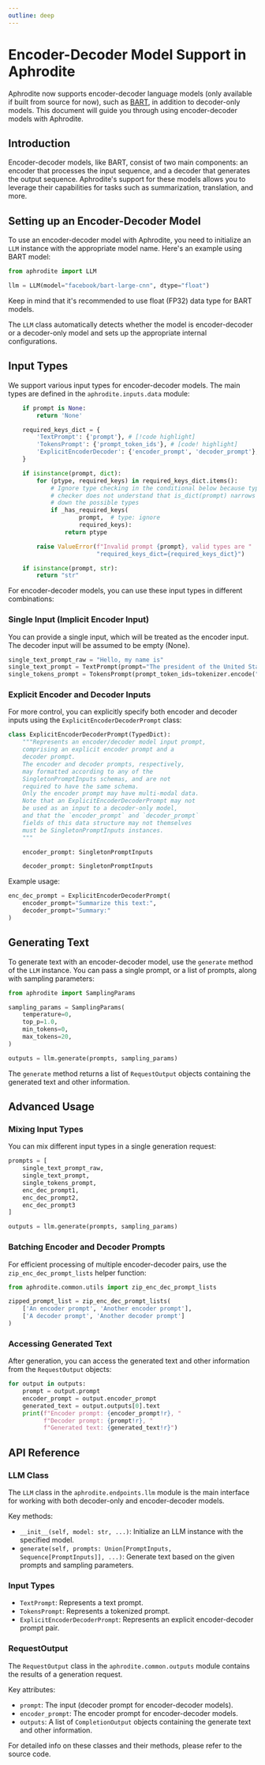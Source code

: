```yaml
---
outline: deep
---
```


# Encoder-Decoder Model Support in Aphrodite

Aphrodite now supports encoder-decoder language models (only available if built from source for now), such as [BART](https://huggingface.co/facebook/bart-large-cnn), in addition to decoder-only models. This document will guide you through using encoder-decoder models with Aphrodite.

## Introduction
Encoder-decoder models, like BART, consist of two main components: an encoder that processes the input sequence, and a decoder that generates the output sequence. Aphrodite's support for these models allows you to leverage their capabilities for tasks such as summarization, translation, and more.

## Setting up an Encoder-Decoder Model

To use an encoder-decoder model with Aphrodite, you need to initialize an `LLM` instance with the appropriate model name. Here's an example using BART model:

```py
from aphrodite import LLM

llm = LLM(model="facebook/bart-large-cnn", dtype="float")
```

Keep in mind that it's recommended to use float (FP32) data type for BART models.

The `LLM` class automatically detects whether the model is encoder-decoder or a decoder-only model and sets up the appropriate internal configurations.

## Input Types
We support various input types for encoder-decoder models. The main types are defined in the `aphrodite.inputs.data` module:

```py
    if prompt is None:
        return 'None'

    required_keys_dict = {
        'TextPrompt': {'prompt'}, # [!code highlight]
        'TokensPrompt': {'prompt_token_ids'}, # [code! highlight]
        'ExplicitEncoderDecoder': {'encoder_prompt', 'decoder_prompt'}, # [code! highlight]
    }

    if isinstance(prompt, dict):
        for (ptype, required_keys) in required_keys_dict.items():
            # Ignore type checking in the conditional below because type
            # checker does not understand that is_dict(prompt) narrows
            # down the possible types
            if _has_required_keys(
                    prompt,  # type: ignore
                    required_keys):
                return ptype

        raise ValueError(f"Invalid prompt {prompt}, valid types are "
                         "required_keys_dict={required_keys_dict}")

    if isinstance(prompt, str):
        return "str"
```

For encoder-decoder models, you can use these input types in different combinations:

### Single Input (Implicit Encoder Input)
You can provide a single input, which will be treated as the encoder input. The decoder input will be assumed to be empty (None).

```py
single_text_prompt_raw = "Hello, my name is"
single_text_prompt = TextPrompt(prompt="The president of the United States is")
single_tokens_prompt = TokensPrompt(prompt_token_ids=tokenizer.encode("The capital of France is"))
```

### Explicit Encoder and Decoder Inputs
For more control, you can explicitly specify both encoder and decoder inputs using the `ExplicitEncoderDecoderPrompt` class:

```py
class ExplicitEncoderDecoderPrompt(TypedDict):
    """Represents an encoder/decoder model input prompt,
    comprising an explicit encoder prompt and a 
    decoder prompt.
    The encoder and decoder prompts, respectively,
    may formatted according to any of the
    SingletonPromptInputs schemas, and are not
    required to have the same schema.
    Only the encoder prompt may have multi-modal data.
    Note that an ExplicitEncoderDecoderPrompt may not
    be used as an input to a decoder-only model,
    and that the `encoder_prompt` and `decoder_prompt`
    fields of this data structure may not themselves
    must be SingletonPromptInputs instances.
    """

    encoder_prompt: SingletonPromptInputs

    decoder_prompt: SingletonPromptInputs
```

Example usage:

```py
enc_dec_prompt = ExplicitEncoderDecoderPrompt(
    encoder_prompt="Summarize this text:",
    decoder_prompt="Summary:"
)
```

## Generating Text
To generate text with an encoder-decoder model, use the `generate` method of the `LLM` instance. You can pass a single prompt, or a list of prompts, along with sampling parameters:

```py
from aphrodite import SamplingParams

sampling_params = SamplingParams(
    temperature=0,
    top_p=1.0,
    min_tokens=0,
    max_tokens=20,
)

outputs = llm.generate(prompts, sampling_params)
```

The `generate` method returns a list of `RequestOutput` objects containing the generated text and other information.

## Advanced Usage
### Mixing Input Types
You can mix different input types in a single generation request:

```py
prompts = [
    single_text_prompt_raw,
    single_text_prompt,
    single_tokens_prompt,
    enc_dec_prompt1,
    enc_dec_prompt2,
    enc_dec_prompt3
]

outputs = llm.generate(prompts, sampling_params)
```

### Batching Encoder and Decoder Prompts
For efficient processing of multiple encoder-decoder pairs, use the `zip_enc_dec_prompt_lists` helper function:

```py
from aphrodite.common.utils import zip_enc_dec_prompt_lists

zipped_prompt_list = zip_enc_dec_prompt_lists(
    ['An encoder prompt', 'Another encoder prompt'],
    ['A decoder prompt', 'Another decoder prompt']
)
```

### Accessing Generated Text
After generation, you can access the generated text and other information from the `RequestOutput` objects:

```py
for output in outputs:
    prompt = output.prompt
    encoder_prompt = output.encoder_prompt
    generated_text = output.outputs[0].text
    print(f"Encoder prompt: {encoder_prompt!r}, "
          f"Decoder prompt: {prompt!r}, "
          f"Generated text: {generated_text!r}")
```

## API Reference
### LLM Class
The `LLM` class in the `aphrodite.endpoints.llm` module is the main interface for working with both decoder-only and encoder-decoder models.

Key methods:

- `__init__(self, model: str, ...)`: Initialize an LLM instance with the specified model.
- `generate(self, prompts: Union[PromptInputs, Sequence[PromptInputs]], ...)`: Generate text based on the given prompts and sampling parameters.

### Input Types
- `TextPrompt`: Represents a text prompt.
- `TokensPrompt`: Represents a tokenized prompt.
- `ExplicitEncoderDecoderPrompt`: Represents an explicit encoder-decoder prompt pair.

### RequestOutput
The `RequestOutput` class in the `aphrodite.common.outputs` module contains the results of a generation request.

Key attributes:

- `prompt`: The input (decoder prompt for encoder-decoder models).
- `encoder_prompt`: The encoder prompt for encoder-decoder models.
- `outputs`: A list of `CompletionOutput` objects containing the generate text and other information.

For detailed info on these classes and their methods, please refer to the source code.